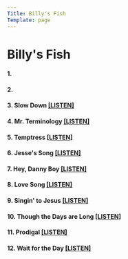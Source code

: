 ```yaml
---
Title: Billy's Fish
Template: page
---
```


# Billy's Fish
#### 1. 

#### 2. 

#### 3. Slow Down [[LISTEN]](https://cloud.cc3d.org/index.php/s/rKAenRfyrwDT3S7)

#### 4. Mr. Terminology [[LISTEN]](https://cloud.cc3d.org/index.php/s/HkMM5L6JHzDqsP4)

#### 5. Temptress [[LISTEN]](https://cloud.cc3d.org/index.php/s/JPafxaNL3wEe54i)

#### 6. Jesse's Song [[LISTEN]](https://cloud.cc3d.org/index.php/s/Darxc49Sg3AsEAE)

#### 7.  Hey, Danny Boy [[LISTEN]](https://cloud.cc3d.org/remote.php/dav/files/johnwry/bjwry/assets/mp3/Music/billys-fish/Good%20News%20Tour/hey-danny-boy.mp3)

#### 8.  Love Song [[LISTEN]](https://cloud.cc3d.org/index.php/s/njRCBJejJMLfFan)

#### 9. Singin' to Jesus [[LISTEN]](https://cloud.cc3d.org/index.php/s/xc67dzrxyYLL5ws)

#### 10. Though the Days are Long [[LISTEN]](https://cloud.cc3d.org/index.php/s/x85Q8JFDxm6YBjG)

#### 11.  Prodigal [[LISTEN]](https://cloud.cc3d.org/index.php/s/okbaMFscKsJB7mL)

#### 12. Wait for the Day [[LISTEN]](https://cloud.cc3d.org/index.php/s/AC4nFjGsYS56xZR)